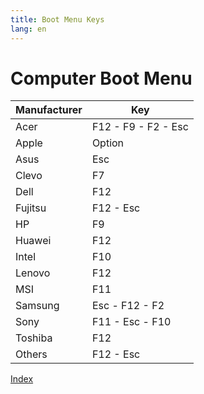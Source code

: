 ```yaml
---
title: Boot Menu Keys 
lang: en
---
```


# Computer Boot Menu

| Manufacturer | Key                 |
|--------------|---------------------|
| Acer         | F12 - F9 - F2 - Esc |
| Apple        | Option              |
| Asus         | Esc                 |
| Clevo        | F7                  |
| Dell         | F12                 |
| Fujitsu      | F12 - Esc           |
| HP           | F9                  |
| Huawei       | F12                 |
| Intel        | F10                 |
| Lenovo       | F12                 |
| MSI          | F11                 |
| Samsung      | Esc - F12 - F2      |
| Sony         | F11 - Esc - F10     |
| Toshiba      | F12                 |
| Others       | F12 - Esc           |

[Index](index.md)

